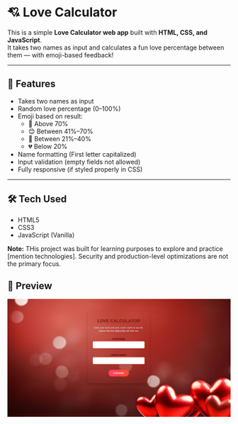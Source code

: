 # 💘 Love Calculator

This is a simple **Love Calculator web app** built with **HTML, CSS, and JavaScript**.  
It takes two names as input and calculates a fun love percentage between them — with emoji-based feedback!

---

## 🚀 Features

- Takes two names as input
- Random love percentage (0–100%)
- Emoji based on result:
  - 💖 Above 70%
  - 😊 Between 41%–70%
  - 🤞 Between 21%–40%
  - 💔 Below 20%
- Name formatting (First letter capitalized)
- Input validation (empty fields not allowed)
- Fully responsive (if styled properly in CSS)

---

## 🛠 Tech Used

- HTML5
- CSS3
- JavaScript (Vanilla)

**Note:** THis project was built for learning purposes to explore and practice [mention technologies]. Security and production-level optimizations are not the primary focus.

## 📸 Preview

![The Right Choice](/image/pic.png)
